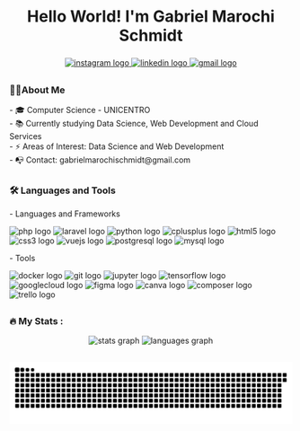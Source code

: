 <h1 align="center">Hello World! I'm Gabriel Marochi Schmidt</h1>

###

<div align="center">
  <a href="https://www.instagram.com/gabrielm.schmidt/" target="_blank">
    <img src="https://img.shields.io/static/v1?message=Instagram&logo=instagram&label=&color=E4405F&logoColor=white&labelColor=&style=for-the-badge" height="25" alt="instagram logo"  />
  </a>
  <a href="https://www.linkedin.com/in/gabrielmarochi/" target="_blank">
    <img src="https://img.shields.io/static/v1?message=LinkedIn&logo=linkedin&label=&color=0077B5&logoColor=white&labelColor=&style=for-the-badge" height="25" alt="linkedin logo"  />
  </a>
  <a href="gabrielmarochischmidt@gmail.com" target="_blank">
    <img src="https://img.shields.io/static/v1?message=Gmail&logo=gmail&label=&color=D14836&logoColor=white&labelColor=&style=for-the-badge" height="25" alt="gmail logo"  />
  </a>
</div>

##

<h3 align="left">👨‍💻About Me</h3>

<p align="left">- 🎓 Computer Science - UNICENTRO<br>- 📚 Currently studying Data Science, Web Development and Cloud Services<br>- ⚡ Areas of Interest: Data Science and Web Development<br>- 📭 Contact: gabrielmarochischmidt@gmail.com</p>

##

<h3 align="left">🛠 Languages and Tools</h3>

<div align="left">
  <p align="left">- Languages and Frameworks</p>
  <img src="https://cdn.jsdelivr.net/gh/devicons/devicon@latest/icons/php/php-original.svg" width="48px" alt="php logo"  />
  <img src="https://cdn.jsdelivr.net/gh/devicons/devicon@latest/icons/laravel/laravel-original.svg" width="48px" alt="laravel logo"  />
  <img src="https://cdn.jsdelivr.net/gh/devicons/devicon@latest/icons/python/python-original.svg" width="48px" alt="python logo"  />
  <img src="https://cdn.jsdelivr.net/gh/devicons/devicon@latest/icons/cplusplus/cplusplus-original.svg" width="48px" alt="cplusplus logo"  />
  <img src="https://cdn.jsdelivr.net/gh/devicons/devicon@latest/icons/html5/html5-original.svg" width="48px" alt="html5 logo"  />
  <img src="https://cdn.jsdelivr.net/gh/devicons/devicon@latest/icons/css3/css3-original.svg" width="48px" alt="css3 logo"  />
  <img src="https://cdn.jsdelivr.net/gh/devicons/devicon@latest/icons/vuejs/vuejs-original.svg" width="48px" alt="vuejs logo"  />
  <img src="https://cdn.jsdelivr.net/gh/devicons/devicon@latest/icons/postgresql/postgresql-original.svg" width="48px" alt="postgresql logo"  />
  <img src="https://cdn.jsdelivr.net/gh/devicons/devicon@latest/icons/mysql/mysql-original.svg" width="48px" alt="mysql logo"  />
</div>

<p align="left">- Tools</p>
<div align="left">
  <img src="https://cdn.jsdelivr.net/gh/devicons/devicon@latest/icons/docker/docker-original.svg" width="48px" alt="docker logo"  />
  <img src="https://cdn.jsdelivr.net/gh/devicons/devicon@latest/icons/git/git-original.svg" width="48px" alt="git logo"  />
  <img src="https://cdn.jsdelivr.net/gh/devicons/devicon@latest/icons/jupyter/jupyter-original.svg" width="48px" alt="jupyter logo"  />
  <img src="https://cdn.jsdelivr.net/gh/devicons/devicon@latest/icons/tensorflow/tensorflow-original.svg" width="48px" alt="tensorflow logo"  />
  <img src="https://cdn.jsdelivr.net/gh/devicons/devicon@latest/icons/googlecloud/googlecloud-original.svg" width="48px" alt="googlecloud logo"  />
  <img src="https://cdn.jsdelivr.net/gh/devicons/devicon@latest/icons/figma/figma-original.svg" width="48px" alt="figma logo"  />
  <img src="https://cdn.jsdelivr.net/gh/devicons/devicon@latest/icons/canva/canva-original.svg" width="48px" alt="canva logo"  />
  <img src="https://cdn.jsdelivr.net/gh/devicons/devicon@latest/icons/composer/composer-original.svg" width="48px" alt="composer logo"  />
  <img src="https://cdn.jsdelivr.net/gh/devicons/devicon@latest/icons/trello/trello-plain.svg" width="48px" alt="trello logo"  />
</div>

##

<h3 align="left">🔥   My Stats :</h3>
<div align="center">
  <img src="https://github-readme-stats.vercel.app/api?username=GabrielMSchmidt&hide_title=false&hide_rank=false&show_icons=true&include_all_commits=true&count_private=true&disable_animations=false&theme=gotham&locale=en&hide_border=false&order=1" height="150" alt="stats graph"  />
  <img src="https://github-readme-stats.vercel.app/api/top-langs?username=GabrielMSchmidt&locale=en&hide_title=false&layout=compact&card_width=320&langs_count=6&theme=gotham&hide_border=false&order=2" height="150" alt="languages graph"  />
</div>

##

<picture>
  <source media="(prefers-color-scheme: dark)" srcset="https://raw.githubusercontent.com/GabrielMSchmidt/GabrielMSchmidt/output/github-snake-dark.svg" />
  <source media="(prefers-color-scheme: light)" srcset="https://raw.githubusercontent.com/GabrielMSchmidt/GabrielMSchmidt/output/github-snake.svg" />
  <img alt="github-snake" src="https://raw.githubusercontent.com/GabrielMSchmidt/GabrielMSchmidt/output/github-snake.svg" />
</picture>
